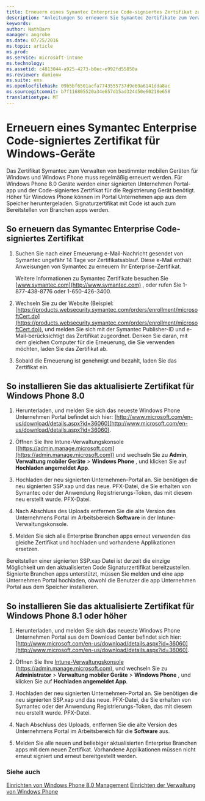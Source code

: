 ```yaml
---
title: Erneuern eines Symantec Enterprise Code-signiertes Zertifikat zur Verwendung mit Intune | Microsoft Intune
description: "Anleitungen So erneuern Sie Symantec Zertifikate zum Verwalten von bestimmter mobilen Geräten für Windows und Windows Phone"
keywords: 
author: NathBarn
manager: angrobe
ms.date: 07/25/2016
ms.topic: article
ms.prod: 
ms.service: microsoft-intune
ms.technology: 
ms.assetid: c4813044-a925-4273-b0ec-e992fd55850a
ms.reviewer: damionw
ms.suite: ems
ms.openlocfilehash: 09b5bf6501acfa7743555737d9e69a6141dda8ac
ms.sourcegitcommit: b7f116805520a34e657d15ad324d50e60218e658
translationtype: MT
---
```

# Erneuern eines Symantec Enterprise Code-signiertes Zertifikat für Windows-Geräte

Das Zertifikat Symantec zum Verwalten von bestimmter mobilen Geräten für Windows und Windows Phone muss regelmäßig erneuert werden. Für Windows Phone 8.0 Geräte werden einer signierten Unternehmen Portal-app und der Code-signiertes Zertifikat für die Registrierung Gerät benötigt. Höher für Windows Phone können im Portal Unternehmen app aus dem Speicher heruntergeladen. Signaturzertifikat mit Code ist auch zum Bereitstellen von Branchen apps werden.

## So erneuern das Symantec Enterprise Code-signiertes Zertifikat

1.  Suchen Sie nach einer Erneuerung e-Mail-Nachricht gesendet von Symantec ungefähr 14 Tage vor Zertifikatsablauf. Diese e-Mail enthält Anweisungen von Symantec zu erneuern Ihr Enterprise-Zertifikat.

    Weitere Informationen zu Symantec Zertifikate besuchen Sie [www.symantec.com](http://www.symantec.com) , oder rufen Sie 1-877-438-8776 oder 1-650-426-3400.

2.  Wechseln Sie zu der Website (Beispiel: [https://products.websecurity.symantec.com/orders/enrollment/microsoftCert.do](https://products.websecurity.symantec.com/orders/enrollment/microsoftCert.do)), und melden Sie sich mit der Symantec Publisher-ID und e-Mail-berücksichtigt das Zertifikat zugeordnet. Denken Sie daran, mit dem gleichen Computer für die Erneuerung, die Sie verwenden möchten, laden Sie das Zertifikat ab.

3.  Sobald die Erneuerung ist genehmigt und bezahlt, laden Sie das Zertifikat ein.

## So installieren Sie das aktualisierte Zertifikat für Windows Phone 8.0

1.  Herunterladen, und melden Sie sich das neueste Windows Phone Unternehmen Portal befindet sich hier: [http://www.microsoft.com/en-us/download/details.aspx?id=36060](http://www.microsoft.com/en-us/download/details.aspx?id=36060).

2.  Öffnen Sie Ihre Intune-Verwaltungskonsole ([https://admin.manage.microsoft.com](https://admin.manage.microsoft.com)) und wechseln Sie zu **Admin**, **Verwaltung mobiler Geräte** &gt; **Windows Phone** , und klicken Sie auf **Hochladen angemeldet App**.

3.  Hochladen der neu signierten Unternehmen-Portal an. Sie benötigen die neu signierten SSP.xap und das neue. PFX-Datei, die Sie erhalten von Symantec oder der Anwendung Registrierungs-Token, das mit diesem neu erstellt wurde. PFX-Datei.

4.  Nach Abschluss des Uploads entfernen Sie die alte Version des Unternehmens Portal im Arbeitsbereich **Software** in der Intune-Verwaltungskonsole.

5.  Melden Sie sich alle Enterprise Branchen apps erneut verwenden das gleiche Zertifikat und hochladen und vorhandene Applikationen ersetzen.

Bereitstellen einer signierten SSP.xap Datei ist derzeit die einzige Möglichkeit um den aktualisierten Code Signaturzertifikat bereitzustellen. Signierte Branchen apps unterstützt, müssen Sie melden und eine app Unternehmen Portal hochladen, obwohl die Benutzer die app Unternehmen Portal aus dem Speicher installieren.

## So installieren Sie das aktualisierte Zertifikat für Windows Phone 8.1 oder höher

1.  Herunterladen, und melden Sie sich das neueste Windows Phone Unternehmen Portal aus dem Download Center befindet sich hier: [http://www.microsoft.com/en-us/download/details.aspx?id=36060](http://www.microsoft.com/en-us/download/details.aspx?id=36060).

2.  Öffnen Sie Ihre [Intune-Verwaltungskonsole](https://admin.manage.microsoft.com) (https://admin.manage.microsoft.com), und wechseln Sie zu **Administrator** &gt; **Verwaltung mobiler Geräte** &gt; **Windows Phone** , und klicken Sie auf **Hochladen angemeldet App**.

3.  Hochladen der neu signierten Unternehmen-Portal an. Sie benötigen die neu signierten SSP.xap und das neue. PFX-Datei, die Sie erhalten von Symantec oder der Anwendung Registrierungs-Token, das mit diesem neu erstellt wurde. PFX-Datei.

4.  Nach Abschluss des Uploads, entfernen Sie die alte Version des Unternehmens Portal im Arbeitsbereich für die **Software** aus.

5.  Melden Sie alle neuen und beliebiger aktualisierten Enterprise Branchen apps mit dem neuen Zertifikat. Vorhandene Applikationen müssen nicht erneut signiert und erneut bereitgestellt werden.


### Siehe auch
[Einrichten von Windows Phone 8.0 Management](set-up-windows-phone-8.0-management-with-microsoft-intune.md)
[Einrichten der Verwaltung von Windows Phone](set-up-windows-phone-management-with-microsoft-intune.md)
